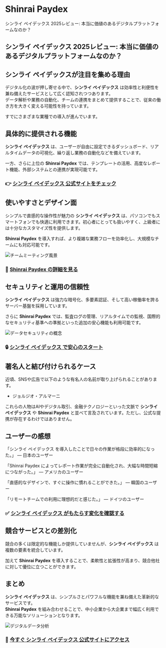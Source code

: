 # Shinrai Paydex
シンライ ペイデックス 2025レビュー: 本当に価値のあるデジタルプラットフォームなのか？
## シンライ ペイデックス 2025レビュー: 本当に価値のあるデジタルプラットフォームなのか？

## シンライ ペイデックスが注目を集める理由
デジタル化の波が押し寄せる中で、**シンライ ペイデックス** は効率性と利便性を兼ね備えたサービスとして広く認知されつつあります。  
データ解析や業務の自動化、チームの連携をまとめて提供することで、従来の働き方を大きく変える可能性を持っています。  

すでにさまざまな業種での導入が進んでいます。

## 具体的に提供される機能
**シンライ ペイデックス** は、ユーザーが自由に設定できるダッシュボード、リアルタイムデータの可視化、繰り返し業務の自動化などを備えています。  

一方、さらに上位の **Shinrai Paydex** では、テンプレートの活用、高度なレポート機能、外部システムとの連携が実現可能です。

### 👉 **[シンライ ペイデックス 公式サイトをチェック](https://shinraipaydex.jp.net)**

## 使いやすさとデザイン面
シンプルで直感的な操作性が魅力の **シンライ ペイデックス** は、パソコンでもスマートフォンでも快適に利用できます。初心者にとっても扱いやすく、上級者には十分なカスタマイズ性を提供します。  

**Shinrai Paydex** を導入すれば、より複雑な業務フローを効率化し、大規模なチームにも対応可能です。

![チームミーティング風景](https://img.freepik.com/free-photo/close-up-young-colleagues-having-meeting_23-2149060255.jpg?semt=ais_hybrid&w=740&q=80)

### 🔗 **[Shinrai Paydex の詳細を見る](https://shinraipaydex.jp.net)**

## セキュリティと運用の信頼性
**シンライ ペイデックス** は強力な暗号化、多要素認証、そして高い稼働率を誇るサーバー基盤を採用しています。  

さらに **Shinrai Paydex** では、監査ログの管理、リアルタイムでの監視、国際的なセキュリティ基準への準拠といった追加の安心機能も利用可能です。

![データセキュリティの概念](https://img.freepik.com/premium-photo/data-security-concept-icons-closed-padlock-wifi-cloud-digital-background_161452-3218.jpg)

### 🔒 **[シンライ ペイデックス で安心のスタート](https://shinraipaydex.jp.net)**

## 著名人と結び付けられるケース
近頃、SNSや広告で以下のような有名人の名前が取り上げられることがあります。  

- ジョルジオ・アルマーニ  

これらの人物はAIやデジタル取引、金融テクノロジーといった文脈で **シンライ ペイデックス** や **Shinrai Paydex** と並べて言及されています。ただし、公式な提携が存在するわけではありません。

## ユーザーの感想
「シンライ ペイデックス を導入したことで日々の作業が格段に効率的になった。」 — 日本のユーザー  

「Shinrai Paydex によってレポート作業が完全に自動化され、大幅な時間短縮につながった。」 — アメリカのユーザー  

「直感的なデザインで、すぐに操作に慣れることができた。」 — 韓国のユーザー  

「リモートチームでの利用に理想的だと感じた。」 — ドイツのユーザー  

### ✅ **[シンライ ペイデックス がもたらす変化を確認する](https://shinraipaydex.jp.net)**

## 競合サービスとの差別化
競合の多くは限定的な機能しか提供していませんが、**シンライ ペイデックス** は複数の要素を統合しています。  

加えて **Shinrai Paydex** を導入することで、柔軟性と拡張性が高まり、競合他社に対して優位に立つことができます。

## まとめ
**シンライ ペイデックス** は、シンプルさとパワフルな機能を兼ね備えた革新的なサービスです。  
**Shinrai Paydex** を組み合わせることで、中小企業から大企業まで幅広く利用できる万能なソリューションとなります。  

![デジタルデータ分析](https://edge-work.com/column/wp-content/uploads/2024/07/shutterstock_2420809909-scaled.jpg)

### 🚀 **[今すぐ シンライ ペイデックス 公式サイトにアクセス](https://shinraipaydex.jp.net)**
